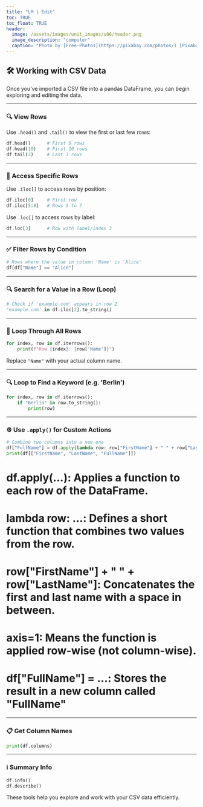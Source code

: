 ```yaml
---
title: "LM | Edit"
toc: TRUE
toc_float: TRUE
header:
  image: /assets/images/unit_images/u06/header.png
  image_description: "computer"
  caption: "Photo by [Free-Photos](https://pixabay.com/photos/) [Pixabay](https://pixabay.com/de/)"
---
```


## 🛠️ Working with CSV Data

Once you’ve imported a CSV file into a pandas DataFrame, you can begin exploring and editing the data.

---

### 🔍 View Rows

Use `.head()` and `.tail()` to view the first or last few rows:

```python
df.head()      # First 5 rows
df.head(10)    # First 10 rows
df.tail(3)     # Last 3 rows
```

---

### 🔢 Access Specific Rows

Use `.iloc[]` to access rows by position:

```python
df.iloc[0]     # First row
df.iloc[5:8]   # Rows 5 to 7
```

Use `.loc[]` to access rows by label:

```python
df.loc[3]      # Row with label/index 3
```

---

### ✅ Filter Rows by Condition

```python
# Rows where the value in column 'Name' is 'Alice'
df[df["Name"] == "Alice"]
```

---

### 🔍 Search for a Value in a Row (Loop)

```python
# Check if 'example.com' appears in row 2
'example.com' in df.iloc[2].to_string()
```

---

### 🔁 Loop Through All Rows

```python
for index, row in df.iterrows():
    print(f"Row {index}: {row['Name']}")
```

Replace `"Name"` with your actual column name.

---

### 🔍 Loop to Find a Keyword (e.g. 'Berlin')

```python
for index, row in df.iterrows():
    if "Berlin" in row.to_string():
        print(row)
```

---

### ⚙️ Use `.apply()` for Custom Actions

```python
# Combine two columns into a new one
df["FullName"] = df.apply(lambda row: row["FirstName"] + " " + row["LastName"], axis=1)
print(df[["FirstName", "LastName", "FullName"]])
```
 # df.apply(...): Applies a function to each row of the DataFrame.

 # lambda row: ...: Defines a short function that combines two values from the row.

 # row["FirstName"] + " " + row["LastName"]: Concatenates the first and last name with a space in between.

 # axis=1: Means the function is applied row-wise (not column-wise).

 # df["FullName"] = ...: Stores the result in a new column called "FullName"

---

### 📋 Get Column Names

```python
print(df.columns)
```

---

### ℹ️ Summary Info

```python
df.info()
df.describe()
```

These tools help you explore and work with your CSV data efficiently.
